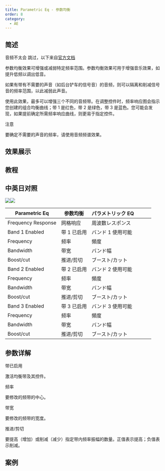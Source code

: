 ```yaml
---
title: Parametric Eq - 参数均衡
order: 8
category:
  - AE
---
```


## 简述

音频不太会 跳过，以下来自[官方文档](https://helpx.adobe.com/cn/after-effects/using/audio-effects.html)

参数均衡效果可增强或减弱特定频率范围。参数均衡效果可用于增强音乐效果，如提升低频以调出低音。

如果有带有不需要的声音（如后台铲车的信号音）的音频，则可以隔离和削减信号音的频率范围，以此减弱此声音。

使用此效果，最多可以增强三个不同的音频带。在调整控件时，频率响应图会指示您创建的组合均衡曲线；带 1 是红色，带 2 是绿色，带 3
是蓝色。您可能会发现，如果提前确定所需频率响应曲线，则更易于指定控件。

注意

要确定不需要的声音的频率，请使用音频频谱效果。

## 效果展示

## 教程

## 中英日对照

![](https://mir.yuelili.com/wp-content/uploads/user/AE/effects/AE-Effects-Audio-Parametric_Eq.png)![](https://mir.yuelili.com/wp-content/uploads/user/AE/effects/AE-Effects-Audio-Parametric_Eq_cn.png)

| Parametric Eq      | 参数均衡    | パラメトリック EQ |     |     |     |
| ------------------ | ----------- | ----------------- | --- | --- | --- |
| Frequency Response | 网格响应    | 周波数レスポンス  |     |     |     |
| Band 1 Enabled     | 带 1 已启用 | バンド 1 使用可能 |     |     |     |
| Frequency          | 频率        | 頻度              |     |     |     |
| Bandwidth          | 带宽        | バンド幅          |     |     |     |
| Boost/cut          | 推进/剪切   | ブースト/カット   |     |     |     |
| Band 2 Enabled     | 带 2 已启用 | バンド 2 使用可能 |     |     |     |
| Frequency          | 频率        | 頻度              |     |     |     |
| Bandwidth          | 带宽        | バンド幅          |     |     |     |
| Boost/cut          | 推进/剪切   | ブースト/カット   |     |     |     |
| Band 3 Enabled     | 带 3 已启用 | バンド 3 使用可能 |     |     |     |
| Frequency          | 频率        | 頻度              |     |     |     |
| Bandwidth          | 带宽        | バンド幅          |     |     |     |
| Boost/cut          | 推进/剪切   | ブースト/カット   |     |     |     |

## 参数详解

带已启用

激活均衡带及其控件。

频率

要修改的频带的中心。

带宽

要修改的频带的宽度。

推进/剪切

要提高（增加）或削减（减少）指定带内频率振幅的数量。正值表示提高；负值表示削减。

## 案例
